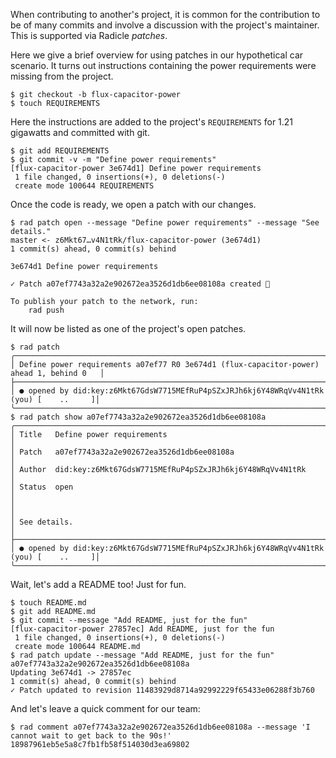 When contributing to another's project, it is common for the contribution to be
of many commits and involve a discussion with the project's maintainer.  This is supported
via Radicle *patches*.

Here we give a brief overview for using patches in our hypothetical car
scenario.  It turns out instructions containing the power requirements were
missing from the project.

```
$ git checkout -b flux-capacitor-power
$ touch REQUIREMENTS
```

Here the instructions are added to the project's `REQUIREMENTS` for 1.21
gigawatts and committed with git.

```
$ git add REQUIREMENTS
$ git commit -v -m "Define power requirements"
[flux-capacitor-power 3e674d1] Define power requirements
 1 file changed, 0 insertions(+), 0 deletions(-)
 create mode 100644 REQUIREMENTS
```

Once the code is ready, we open a patch with our changes.

```
$ rad patch open --message "Define power requirements" --message "See details."
master <- z6Mkt67…v4N1tRk/flux-capacitor-power (3e674d1)
1 commit(s) ahead, 0 commit(s) behind

3e674d1 Define power requirements

✓ Patch a07ef7743a32a2e902672ea3526d1db6ee08108a created 🌱

To publish your patch to the network, run:
    rad push
```

It will now be listed as one of the project's open patches.

```
$ rad patch
╭─────────────────────────────────────────────────────────────────────────────────────────╮
│ Define power requirements a07ef77 R0 3e674d1 (flux-capacitor-power) ahead 1, behind 0   │
├─────────────────────────────────────────────────────────────────────────────────────────┤
│ ● opened by did:key:z6Mkt67GdsW7715MEfRuP4pSZxJRJh6kj6Y48WRqVv4N1tRk (you) [    ..     ]│
╰─────────────────────────────────────────────────────────────────────────────────────────╯
$ rad patch show a07ef7743a32a2e902672ea3526d1db6ee08108a
╭─────────────────────────────────────────────────────────────────────────────────────────╮
│ Title   Define power requirements                                                       │
│ Patch   a07ef7743a32a2e902672ea3526d1db6ee08108a                                        │
│ Author  did:key:z6Mkt67GdsW7715MEfRuP4pSZxJRJh6kj6Y48WRqVv4N1tRk                        │
│ Status  open                                                                            │
│                                                                                         │
│ See details.                                                                            │
├─────────────────────────────────────────────────────────────────────────────────────────┤
│ ● opened by did:key:z6Mkt67GdsW7715MEfRuP4pSZxJRJh6kj6Y48WRqVv4N1tRk (you) [    ..     ]│
╰─────────────────────────────────────────────────────────────────────────────────────────╯
```

Wait, let's add a README too! Just for fun.

```
$ touch README.md
$ git add README.md
$ git commit --message "Add README, just for the fun"
[flux-capacitor-power 27857ec] Add README, just for the fun
 1 file changed, 0 insertions(+), 0 deletions(-)
 create mode 100644 README.md
$ rad patch update --message "Add README, just for the fun" a07ef7743a32a2e902672ea3526d1db6ee08108a
Updating 3e674d1 -> 27857ec
1 commit(s) ahead, 0 commit(s) behind
✓ Patch updated to revision 11483929d8714a92992229f65433e06288f3b760
```

And let's leave a quick comment for our team:

```
$ rad comment a07ef7743a32a2e902672ea3526d1db6ee08108a --message 'I cannot wait to get back to the 90s!'
18987961eb5e5a8c7fb1fb58f514030d3ea69802
```
